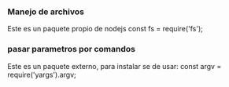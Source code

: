 ### Manejo de archivos
Este es un paquete propio de nodejs
const fs = require('fs');

### pasar parametros por comandos
Este es un paquete externo, para instalar se de usar:
const argv = require('yargs').argv;